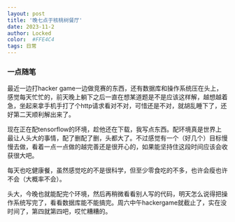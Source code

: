 ```yaml
---
layout: post
title: '晚七点于核桃树餐厅'
date: 2023-11-2
author: Locked
color: 	#FFE4C4
tags: 日常
---
```


### 一点随笔

最近一边打hacker game一边做竞赛的东西，还有数据库和操作系统压在头上，感觉每天忙忙的，前天晚上躺下之后一直在想某道题是不是应该这样解，越想越着急，坐起来拿手机手打了个http请求看对不对，可惜还是不对，就胡乱睡下了，还好第二天顺利解出来了。

现在正在配tensorflow的环境，趁他还在下载，我写点东西。配环境真是世界上最让人头大的事情，配了删配了删，头都大了。不过感觉有一个（好几个）目标慢慢去做，看着一点一点做的越完善还是很开心的，如果能坚持住这段时间应该会收获很大吧。

每天也吃健康餐，虽然感觉吃的不是很科学，但至少零食吃的不多，也许会瘦也许不会（大概率不会）。

头大，今晚也就能配完个环境，然后再稍微看看别人写的代码，明天怎么说得把操作系统写完了，看看数据库能不能搞完。周六中午hackergame就截止了，实在没时间了，第四就第四吧，哎忙糟糟的。